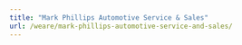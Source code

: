 ```yaml
---
title: "Mark Phillips Automotive Service & Sales"
url: /weare/mark-phillips-automotive-service-and-sales/
---
```

